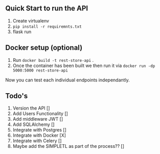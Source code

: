 ## Quick Start to run the API

1. Create virtualenv
1. `pip install -r requiremnts.txt`
1. flask run


## Docker setup (optional)
1. Run `docker build -t rest-store-api` . 
1. Once the container has been built we then run it via `docker run -dp 5000:5000 rest-store-api`



Now you can test each individual endpoints independantly.

## Todo's

1. Version the API []
1. Add Users Functionality []
1. Add middleware JWT []
1. Add SQLAlchemy []
1. Integrate with Postgres []
1. Integrate with Docker [X]
1. Integrate with Celery []
1. Maybe add the SIMPLETL as part of the process?? [] 
